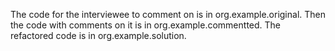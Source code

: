 

The code for the interviewee to comment on is in org.example.original. Then the code with comments on it is in
org.example.commentted. The refactored code is in org.example.solution.


